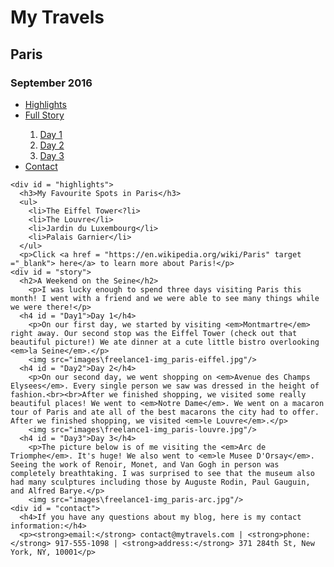 <!DOCTYPE html>
<html>

  <head>
    <meta charset="utf-8">
    <title>My Travel Blog</title>
  </head>

  <body>
    <h1>My Travels</h1>
    <h2>Paris</h2>
    <h3>September 2016</h3>
    <nav>
      <ul>
        <li><a href ="#highlghts">Highlights</a></li>
        <li><a href ="#story">Full Story</a></li>
          <ol>
            <li><a href ="#Day1">Day 1</a></li>
            <li><a href ="#Day2">Day 2</a></li>
            <li><a href ="#Day3">Day 3</a></li>
          </ol>
        <li><a href ="#contact">Contact</a></li>
      </ul>
    </nav>

    <div id = "highlights">
      <h3>My Favourite Spots in Paris</h3>
      <ul>
        <li>The Eiffel Tower<?li>
        <li>The Louvre</li>
        <li>Jardin du Luxembourg</li>
        <li>Palais Garnier</li>
      </ul>
      <p>Click <a href = "https://en.wikipedia.org/wiki/Paris" target ="_blank"> here</a> to learn more about Paris!</p>
    <div id = "story">
      <h2>A Weekend on the Seine</h2>
        <p>I was lucky enough to spend three days visiting Paris this month! I went with a friend and we were able to see many things while we were there!</p>
      <h4 id = "Day1">Day 1</h4>
        <p>On our first day, we started by visiting <em>Montmartre</em> right away. Our second stop was the Eiffel Tower (check out that beautiful picture!) We ate dinner at a cute little bistro overlooking <em>la Seine</em>.</p>
        <img src="images\freelance1-img_paris-eiffel.jpg"/>
      <h4 id = "Day2">Day 2</h4>
        <p>On our second day, we went shopping on <em>Avenue des Champs Elysees</em>. Every single person we saw was dressed in the height of fashion.<br><br>After we finished shopping, we visited some really beautiful places! We went to <em>Notre Dame</em>. We went on a macaron tour of Paris and ate all of the best macarons the city had to offer. After we finished shopping, we visited <em>le Louvre</em>.</p>
        <img src="images\freelance1-img_paris-louvre.jpg"/>
      <h4 id = "Day3">Day 3</h4>
        <p>The picture below is of me visiting the <em>Arc de Triomphe</em>. It's huge! We also went to <em>le Musee D'Orsay</em>. Seeing the work of Renoir, Monet, and Van Gogh in person was completely breathtaking. I was surprised to see that the museum also had many sculptures including those by Auguste Rodin, Paul Gauguin, and Alfred Barye.</p>
        <img src="images\freelance1-img_paris-arc.jpg"/>
    <div id = "contact">
      <h4>If you have any questions about my blog, here is my contact information:</h4>
      <p><strong>email:</strong> contact@mytravels.com | <strong>phone:</strong> 917-555-1098 | <strong>address:</strong> 371 284th St, New York, NY, 10001</p>
  </body>

</html>

